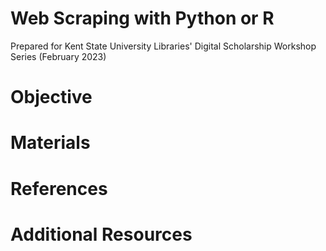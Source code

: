 # Web Scraping with Python or R

Prepared for Kent State University Libraries' Digital Scholarship Workshop Series (February 2023)


# Objective


# Materials



# References


# Additional Resources



